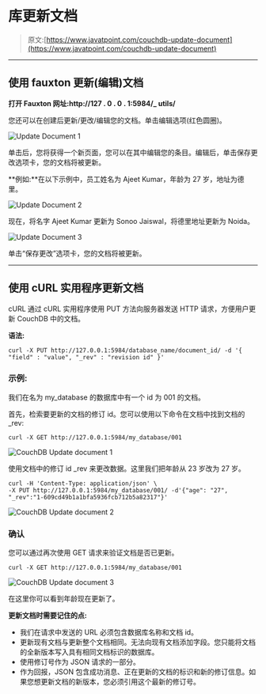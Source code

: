 # 库更新文档

> 原文:[https://www.javatpoint.com/couchdb-update-document](https://www.javatpoint.com/couchdb-update-document)

* * *

## 使用 fauxton 更新(编辑)文档

**打开 Fauxton 网址:http://127 . 0 . 0 . 1:5984/_ utils/**

您还可以在创建后更新/更改/编辑您的文档。单击编辑选项(红色圆圈)。

![Update Document 1](../Images/a6c24d26d965419ae38a392019f2220f.png)

单击后，您将获得一个新页面，您可以在其中编辑您的条目。编辑后，单击保存更改选项卡，您的文档将被更新。

**例如:**在以下示例中，员工姓名为 Ajeet Kumar，年龄为 27 岁，地址为德里。

![Update Document 2](../Images/98eefebe4df0edb9a37cbf2c8664865a.png)

现在，将名字 Ajeet Kumar 更新为 Sonoo Jaiswal，将德里地址更新为 Noida。

![Update Document 3](../Images/b1ce0b98e43d2279e14acfd7c3c78370.png)

单击“保存更改”选项卡，您的文档将被更新。

* * *

## 使用 cURL 实用程序更新文档

cURL 通过 cURL 实用程序使用 PUT 方法向服务器发送 HTTP 请求，方便用户更新 CouchDB 中的文档。

**语法:**

```
curl -X PUT http://127.0.0.1:5984/database_name/document_id/ -d '{ "field" : "value", "_rev" : "revision id" }'

```

### 示例:

我们在名为 my_database 的数据库中有一个 id 为 001 的文档。

首先，检索要更新的文档的修订 id。您可以使用以下命令在文档中找到文档的 _rev:

```
curl -X GET http://127.0.0.1:5984/my_database/001

```

![CouchDB Update document 1](../Images/70820d3c4b514a3b5a23d911371f41e9.png)

使用文档中的修订 id _rev 来更改数据。这里我们把年龄从 23 岁改为 27 岁。

```
curl -H 'Content-Type: application/json' \
-X PUT http://127.0.0.1:5984/my_database/001/ -d'{"age": "27",  "_rev":"1-609cd49b1a1bfa5936fcb712b5a82317"}'

```

![CouchDB Update document 2](../Images/d01aef441751e4104da28fab87dc98ca.png)

### 确认

您可以通过再次使用 GET 请求来验证文档是否已更新。

```
curl -X GET http://127.0.0.1:5984/my_database/001

```

![CouchDB Update document 3](../Images/bacbbe1762cdb1ba6674f258f4f2eafd.png)

在这里你可以看到年龄现在更新了。

**更新文档时需要记住的点:**

*   我们在请求中发送的 URL 必须包含数据库名称和文档 id。
*   更新现有文档与更新整个文档相同。无法向现有文档添加字段。您只能将文档的全新版本写入具有相同文档标识的数据库。
*   使用修订号作为 JSON 请求的一部分。
*   作为回报，JSON 包含成功消息、正在更新的文档的标识和新的修订信息。如果您想更新文档的新版本，您必须引用这个最新的修订号。